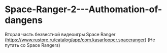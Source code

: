 # Space-Ranger-2---Authomation-of-dangens
Вторая часть безвестной видеоигры Space Ranger
(https://www.rustore.ru/catalog/app/com.kasarlooper.spaceranger) 
(Не путать со Space Rangers)
